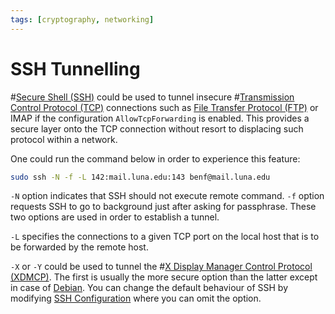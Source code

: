 ```yaml
---
tags: [cryptography, networking]
---
```


# SSH Tunnelling

#[Secure Shell (SSH)](202205191908.md) could be used to tunnel insecure
#[Transmission Control Protocol (TCP)](202206151232.md) connections such as
[File Transfer Protocol (FTP)](202210221515.md) or IMAP if the configuration
`AllowTcpForwarding` is enabled. This provides a secure layer onto the TCP
connection without resort to displacing such protocol within a network.

One could run the command below in order to experience this feature:

```bash
sudo ssh -N -f -L 142:mail.luna.edu:143 benf@mail.luna.edu
```

`-N` option indicates that SSH should not execute remote command. `-f` option
requests SSH to go to background just after asking for passphrase. These two
options are used in order to establish a tunnel.

`-L` specifies the connections to a given TCP port on the local host that is to
be forwarded by the remote host.

`-X` or `-Y` could be used to tunnel the #[X Display Manager Control Protocol (XDMCP)](202205182136.md).
The first is usually the more secure option than the latter except in case of
[Debian][1]. You can change the default behaviour of SSH by modifying
[SSH Configuration](202205191924.md) where you can omit the option.

[1]: https://unix.stackexchange.com/questions/619083/ssh-is-better-to-use-x-or-y#619179
